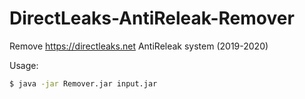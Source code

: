 # DirectLeaks-AntiReleak-Remover
Remove https://directleaks.net AntiReleak system (2019-2020)

Usage:
```sh
$ java -jar Remover.jar input.jar
```
